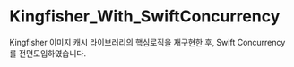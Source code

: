 # Kingfisher_With_SwiftConcurrency

Kingfisher 이미지 캐시 라이브러리의 핵심로직을 재구현한 후, Swift Concurrency를 전면도입하였습니다.
